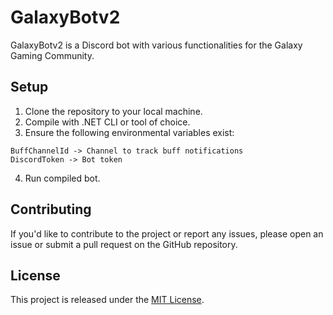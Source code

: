 # GalaxyBotv2

GalaxyBotv2 is a Discord bot with various functionalities for the Galaxy Gaming Community.

## Setup

1. Clone the repository to your local machine.
2. Compile with .NET CLI or tool of choice.
3. Ensure the following environmental variables exist:

```
BuffChannelId -> Channel to track buff notifications
DiscordToken -> Bot token
```

4. Run compiled bot.

## Contributing

If you'd like to contribute to the project or report any issues, please open an issue or submit a pull request on the GitHub repository.

## License

This project is released under the [MIT License](LICENSE).
